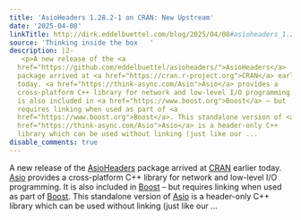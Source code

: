 ```yaml
---
title: 'AsioHeaders 1.28.2-1 on CRAN: New Upstream'
date: '2025-04-08'
linkTitle: http://dirk.eddelbuettel.com/blog/2025/04/08#asioheaders_1.28.2-1
source: 'Thinking inside the box   '
description: |2-
   <p>A new release of the <a
  href="https://github.com/eddelbuettel/asioheaders/">AsioHeaders</a>
  package arrived at <a href="https://cran.r-project.org">CRAN</a> earlier
  today. <a href="https://think-async.com/Asio">Asio</a> provides a
  cross-platform C++ library for network and low-level I/O programming. It
  is also included in <a href="https://www.boost.org">Boost</a> – but
  requires linking when used as part of <a
  href="https://www.boost.org">Boost</a>. This standalone version of <a
  href="https://think-async.com/Asio">Asio</a> is a header-only C++
  library which can be used without linking (just like our ...
disable_comments: true
---
```

 <p>A new release of the <a
href="https://github.com/eddelbuettel/asioheaders/">AsioHeaders</a>
package arrived at <a href="https://cran.r-project.org">CRAN</a> earlier
today. <a href="https://think-async.com/Asio">Asio</a> provides a
cross-platform C++ library for network and low-level I/O programming. It
is also included in <a href="https://www.boost.org">Boost</a> – but
requires linking when used as part of <a
href="https://www.boost.org">Boost</a>. This standalone version of <a
href="https://think-async.com/Asio">Asio</a> is a header-only C++
library which can be used without linking (just like our ...